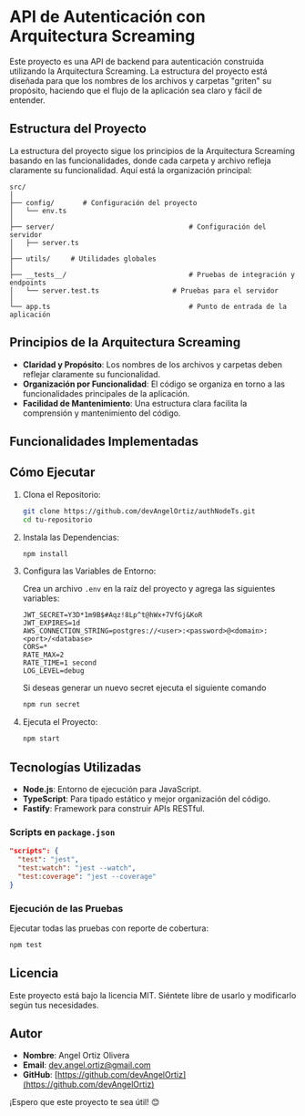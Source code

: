 # API de Autenticación con Arquitectura Screaming

Este proyecto es una API de backend para autenticación construida utilizando la Arquitectura Screaming. La estructura del proyecto está diseñada para que los nombres de los archivos y carpetas "griten" su propósito, haciendo que el flujo de la aplicación sea claro y fácil de entender.

## Estructura del Proyecto

La estructura del proyecto sigue los principios de la Arquitectura Screaming basando en las funcionalidades, donde cada carpeta y archivo refleja claramente su funcionalidad. Aquí está la organización principal:

```
src/
│
├── config/       # Configuración del proyecto
│   └── env.ts
│
├── server/                                 # Configuración del servidor
│   ├── server.ts
│
├── utils/     # Utilidades globales
│
├── __tests__/                              # Pruebas de integración y endpoints
│   └── server.test.ts                  # Pruebas para el servidor
│
└── app.ts                                  # Punto de entrada de la aplicación
```
   
## Principios de la Arquitectura Screaming

- **Claridad y Propósito**: Los nombres de los archivos y carpetas deben reflejar claramente su funcionalidad.
- **Organización por Funcionalidad**: El código se organiza en torno a las funcionalidades principales de la aplicación.
- **Facilidad de Mantenimiento**: Una estructura clara facilita la comprensión y mantenimiento del código.

## Funcionalidades Implementadas


## Cómo Ejecutar

1. Clona el Repositorio:

   ```bash
   git clone https://github.com/devAngelOrtiz/authNodeTs.git
   cd tu-repositorio
   ```

2. Instala las Dependencias:

   ```bash
   npm install
   ```

3. Configura las Variables de Entorno:

   Crea un archivo `.env` en la raíz del proyecto y agrega las siguientes variables:

   ```env
   JWT_SECRET=Y3D*1m9B$#Aqz!8Lp^t@hWx+7VfGj&KoR
   JWT_EXPIRES=1d
   AWS_CONNECTION_STRING=postgres://<user>:<password>@<domain>:<port>/<database>
   CORS=*
   RATE_MAX=2
   RATE_TIME=1 second
   LOG_LEVEL=debug
   ```

   Si deseas generar un nuevo secret ejecuta el siguiente comando
   ```bash
   npm run secret
   ```

4. Ejecuta el Proyecto:

   ```bash
   npm start
   ```

## Tecnologías Utilizadas

- **Node.js**: Entorno de ejecución para JavaScript.
- **TypeScript**: Para tipado estático y mejor organización del código.
- **Fastify**: Framework para construir APIs RESTful.

### Scripts en `package.json`

```json
"scripts": {
  "test": "jest",
  "test:watch": "jest --watch",
  "test:coverage": "jest --coverage"
}
```

### Ejecución de las Pruebas

Ejecutar todas las pruebas con reporte de cobertura:

```bash
npm test
```

## Licencia

Este proyecto está bajo la licencia MIT. Siéntete libre de usarlo y modificarlo según tus necesidades.

## Autor

- **Nombre**: Angel Ortiz Olivera
- **Email**: dev.angel.ortiz@gmail.com
- **GitHub**: [https://github.com/devAngelOrtiz](https://github.com/devAngelOrtiz)


¡Espero que este proyecto te sea útil! 😊